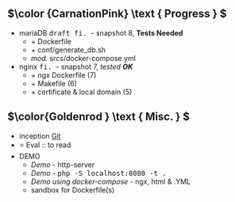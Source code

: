 ## $\color {CarnationPink} \text { Progress } $
- mariaDB <kbd> draft fi. </kbd> - snapshot 8, __Tests Needed__
  - \+ Dockerfile 
  - \+ conf/generate_db.sh
  - _mod._ srcs/docker-compose.yml
- nginx <kbd> fi. </kbd> - snapshot 7, _tested __OK___
  - \+ ngx Dockerfile (7)
  - \+ Makefile (6)
  - \+ certificate & local domain (5)

## $\color{Goldenrod } \text { Misc. } $
- inception [Git](https://github.com/nuoxoxo/ircci/tree/main/inception)
- :star: Eval :: to read
- DEMO
  - _Demo_ - http-server
  - _Demo_ - <kbd> php -S localhost:8080 -t . </kbd>
  - _Demo using docker-compose_ - ngx, html & .YML
  - sandbox for Dockerfile(s)
